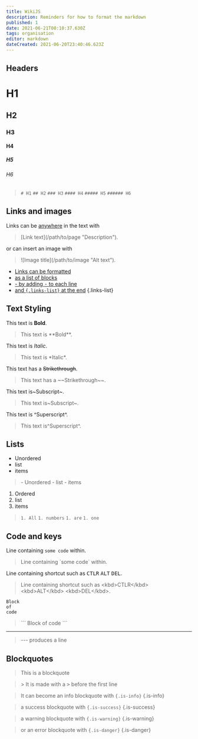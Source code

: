 ```yaml
---
title: WikiJS
description: Reminders for how to format the markdown
published: 1
date: 2021-06-21T00:10:37.630Z
tags: organisation
editor: markdown
dateCreated: 2021-06-20T23:40:46.623Z
---
```


## Headers

# H1

## H2

### H3

#### H4

##### H5

###### H6

> `# H1`
> `## H2`
> `### H3`
> `#### H4`
> `##### H5`
> `###### H6`

## Links and images

Links can be [anywhere](# "This ironically goes nowhere") in the text with 
> \[Link text](/path/to/page "Description").

or can insert an image with 
> \!\[Image title](/path/to/image "Alt text").

- [Links can be formatted](# "Alt text")  
- [as a list of blocks](# "Alt text")
- [- by adding <kbd>-</kbd> to each line](# "Alt text")  
- [and `{.links-list}` at the end](# "Alt text")
{.links-list}

## Text Styling

This text is **Bold**.

> This text is \*\*Bold**.

This text is *Italic*.

> This text is \*Italic*.

This text has a ~~Strikethrough~~.

> This text has a \~\~Strikethrough~~.

This text is~Subscript~.

> This text is\~Subscript~.

This text is ^Superscript^.

> This text is\^Superscript^.

## Lists

- Unordered
- list
- items

> \- Unordered
\- list
\- items

1. Ordered
1. list
1. items


> `1. All`
`1. numbers`
`1. are`
`1. one`


## Code and keys

Line containing `some code` within.

> Line containing \`some code\` within.

Line containing shortcut such as <kbd>CTLR</kbd> <kbd>ALT</kbd> <kbd>DEL</kbd>.

>Line containing shortcut such as \<kbd>CTLR\</kbd> \<kbd>ALT\</kbd> \<kbd>DEL\</kbd>.

```
Block
of
code
```


>\```
Block
of
code
\```

---

> --- produces a line

## Blockquotes

> This is a 
blockquote

> \> It is made with
a <kbd>></kbd> before the first line

> It can become an info blockquote with `{.is-info}`
{.is-info}

> a success blockquote with `{.is-success}`
{.is-success}

> a warning blockquote with `{.is-warning}`
{.is-warning}

> or an error blockquote with `{.is-danger}`
{.is-danger}
